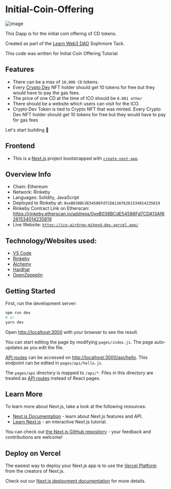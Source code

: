 # Initial-Coin-Offering

![image](https://i.imgur.com/78uY3Mm_d.webp?maxwidth=1520&fidelity=grand)

This Dapp is for the initial coin offering of CD tokens.

Created as part of the [Learn Web3 DAO](https://www.learnweb3.io/) Sophmore Tack.

This code was written for Initial Coin Offering Tutorial

## Features

- There can be a max of `10,000 CD` tokens.
- Every [Crypto Dev](https://github.com/LearnWeb3DAO/NFT-Collection) NFT holder should get 10 tokens for free but they would have to pay the gas fees.
- The price of one CD at the time of ICO should be `0.001 ether`
- There should be a website which users can visit for the ICO.
- Crypto Dev Token is tied to Crypto NFT that was minted. Every Crypto Dev NFT holder should get 10 tokens for free but they would have to pay for gas fees

Let's start building 🚀

## Frontend 

- This is a [Next.js](https://nextjs.org/) project bootstrapped with [`create-next-app`](https://github.com/vercel/next.js/tree/canary/packages/create-next-app).


## Overview Info

- Chain: Ethereum
- Network: Rinkeby
- Languages: Solidity, JavaScript
- Deployed to Rinkeby at: `0xeB038BCdE54586Fd7CDA13Af6261534014235819`
- Rinkeby Contract Link on Etherscan: https://rinkeby.etherscan.io/address/0xeB038BCdE54586Fd7CDA13Af6261534014235819
- Live Website: [`https://ico-airdrop-mikexd-dev.vercel.app/`](https://ico-airdrop-mikexd-dev.vercel.app/)


## Technology/Websites used:

- [VS Code](https://code.visualstudio.com/)
- [Rinkeby](https://www.rinkeby.io/#stats)
- [Alchemy](https://www.alchemy.com/)
- [Hardhat](https://hardhat.org/)
- [OpenZeppelin](https://www.openzeppelin.com/)

## Getting Started

First, run the development server:

```bash
npm run dev
# or
yarn dev
```

Open [http://localhost:3000](http://localhost:3000) with your browser to see the result.

You can start editing the page by modifying `pages/index.js`. The page auto-updates as you edit the file.

[API routes](https://nextjs.org/docs/api-routes/introduction) can be accessed on [http://localhost:3000/api/hello](http://localhost:3000/api/hello). This endpoint can be edited in `pages/api/hello.js`.

The `pages/api` directory is mapped to `/api/*`. Files in this directory are treated as [API routes](https://nextjs.org/docs/api-routes/introduction) instead of React pages.

## Learn More

To learn more about Next.js, take a look at the following resources:

- [Next.js Documentation](https://nextjs.org/docs) - learn about Next.js features and API.
- [Learn Next.js](https://nextjs.org/learn) - an interactive Next.js tutorial.

You can check out [the Next.js GitHub repository](https://github.com/vercel/next.js/) - your feedback and contributions are welcome!

## Deploy on Vercel

The easiest way to deploy your Next.js app is to use the [Vercel Platform](https://vercel.com/new?utm_medium=default-template&filter=next.js&utm_source=create-next-app&utm_campaign=create-next-app-readme) from the creators of Next.js.

Check out our [Next.js deployment documentation](https://nextjs.org/docs/deployment) for more details.

